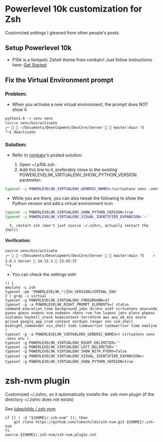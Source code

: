 # Powerlevel 10k customization for Zsh

Customized settings I gleaned from other people's posts.

## Setup Powerlevel 10k
   *  P10k is a fantastic Zshell theme from romkatv! Just follow instructions here:  [Get Started](https://github.com/romkatv/powerlevel10k#get-started)

## Fix the Virtual Environment prompt

### Problem:

   *  When you activate a new virtual environment, the prompt does NOT show it

```bash
python3.9 -m venv venv
source venv/bin/activate
╭─   ~/Documents/Development/DevCore/Server   master:main ?5                    14.15.3  23:44:12
╰─❯ deactivate
```

 ### Solution:

   *  Refer to [romkatv](https://github.com/romkatv/powerlevel10k/issues/532#issuecomment-592064973)'s posted solution:

      1. Open ~/.p10k.zsh.
      2. Add this line to it, preferably close to the existing POWERLEVEL9K_VIRTUALENV_SHOW_PYTHON_VERSION parameter:

```bash
typeset -g POWERLEVEL9K_VIRTUALENV_GENERIC_NAMES=(virtualenv venv .venv env)
```

   *  While you are there, you can also tweak the following to show the Python version and add a virtual environment icon

```bash
typeset -g POWERLEVEL9K_VIRTUALENV_SHOW_PYTHON_VERSION=true
typeset -g POWERLEVEL9K_VIRTUALENV_VISUAL_IDENTIFIER_EXPANSION='⭐'
```

      3. restart zsh (don't just source ~/.zshrc, actually restart the shell)

 #### Verification:

```
source venv/bin/activate
╭─   ~/Documents/Development/DevCore/Server   master:main ?5    ⭐ 3.9.1 Server  14.15.3  23:45:37
╰─❯
```
   *  You can check the settings with
```
() {
emulate -L zsh
typeset -pm 'POWERLEVEL9K_*|ZSH_VERSION|VIRTUAL_ENV'
} | grep -i virtual
typeset -g POWERLEVEL9K_VIRTUALENV_FOREGROUND=37
typeset -g -a POWERLEVEL9K_RIGHT_PROMPT_ELEMENTS=( status command_execution_time background_jobs direnv asdf virtualenv anaconda pyenv goenv nodenv nvm nodeenv rbenv rvm fvm luaenv jenv plenv phpenv scalaenv haskell_stack kubecontext terraform aws aws_eb_env azure gcloud google_app_cred context nordvpn ranger nnn vim_shell midnight_commander nix_shell todo timewarrior taskwarrior time newline )
typeset -g -a POWERLEVEL9K_VIRTUALENV_GENERIC_NAMES=( virtualenv venv .venv env )
typeset -g POWERLEVEL9K_VIRTUALENV_RIGHT_DELIMITER=''
typeset -g POWERLEVEL9K_VIRTUALENV_LEFT_DELIMITER=''
typeset -g POWERLEVEL9K_VIRTUALENV_SHOW_WITH_PYENV=false
typeset -g POWERLEVEL9K_VIRTUALENV_VISUAL_IDENTIFIER_EXPANSION=⭐
typeset -g POWERLEVEL9K_VIRTUALENV_SHOW_PYTHON_VERSION=true
```
# zsh-nvm plugin

Customized ~/.zshrc, so it automatically installs the .zsh-nvm plugin (if the directory ~/.zshrc does not exists)

See  [ lukechilds /
zsh-nvm](https://github.com/lukechilds/zsh-nvm#manually)


```
if [[ ! -d "${HOME}/.zsh-nvm" ]]; then
    git clone https://github.com/lukechilds/zsh-nvm.git ${HOME}/.zsh-nvm
fi
source ${HOME}/.zsh-nvm/zsh-nvm.plugin.zsh
```